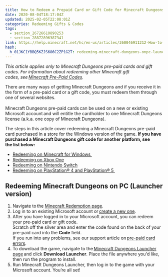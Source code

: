 ```yaml
---
title: How to Redeem a Prepaid Card or Gift Code for Minecraft Dungeons
date: 2020-08-04T18:17:04Z
updated: 2025-02-05T22:08:01Z
categories: Redeeming Gifts & Codes
tags:
  - section_26726610890253
  - section_28872896387341
link: https://help.minecraft.net/hc/en-us/articles/360046911212-How-to-Redeem-a-Prepaid-Card-or-Gift-Code-for-Minecraft-Dungeons
hash:
  h_01JKC1YBBQ5KZJS686C2ZP1G2T: redeeming-minecraft-dungeons-onpc-launcher-version
---
```


*This article applies only to Minecraft Dungeons pre-paid cards and gift codes. For information about redeeming other Minecraft gift codes, see *[Minecraft Pre-Paid Codes](./Troubleshooting-Minecraft-Gift-Redemption-Errors.md)*.* 

There are many ways of getting Minecraft Dungeons and if you receive it in the form of a pre-paid card or a gift code, you must redeem them through one of several websites.    
   
Minecraft Dungeons pre-paid cards can be used on a new or existing Microsoft account and will entitle the cardholder to one Minecraft Dungeons license (a.k.a. one copy of Minecraft Dungeons).  

The steps in this article cover redeeming a Minecraft Dungeons pre-paid card purchased in a store for the Windows version of the game. **If you have purchased a Minecraft Dungeons gift code for another platform, see the list below:** 

- [Redeeming on Minecraft for Windows ](https://support.xbox.com/help/subscriptions-billing/redeem-codes-gifting/redeem-prepaid-codes)
- [Redeeming on Xbox One](https://support.xbox.com/help/subscriptions-billing/redeem-codes-gifting/redeem-prepaid-codes) 
- [Redeeming on Nintendo Switch](https://en-americas-support.nintendo.com/app/answers/detail/a_id/22429/~/how-to-redeem-a-download-code-on-nintendo-switch-eshop#:~:text=%20How%20to%20Redeem%20a%20Download%20Code%20on,with%20a%20limited%20version%20of%20Nintendo...%20More%20) 
- [Redeeming on PlayStation® 4 and PlayStation® 5 ](https://support.playstation.com/s/article/How-to-redeem-codes-from-vouchers-and-PlayStation-Network-Cards?language=en_US%22%20\t%20%22_blank)

## Redeeming Minecraft Dungeons on PC (Launcher version) 

1.  Navigate to the [Minecraft Redemption page](https://www.minecraft.net/en-us/redeem).
2.  Log in to an existing Microsoft account or [create a new one](../Account-Settings/Set-Up-Microsoft-Family-Accounts-for-Minecraft-Multiplayer-Games.md).
3.  After you have logged in to your Microsoft account, you can redeem your pre-paid card or gift code.   
    Scratch off the silver area and enter the code found on the back of your pre-paid card into the **Code** field.   
    If you run into any problems, see our support article on [pre-paid card errors](./Troubleshooting-Minecraft-Gift-Redemption-Errors.md#h_01FG54MNJPQZFATPDWR75NMY2D).
4.  To download the game, navigate to the [Minecraft Dungeons Launcher page](https://minecraftdungeons.net/download/) and click **Download Launcher**. Place the file anywhere you'd like, then run the program to install.
5.  Run Minecraft Dungeons Launcher, then log in to the game with your Microsoft account. You’re all set!
